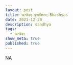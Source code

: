 ```yaml
---
layout: post
title: ऋग्वेदम्-पुनर्प्रोक्षणम्-Bhashyas
date: 2021-12-20
description: sandhya
tags:
  - ऋग्वेदम्
show_meta: true
published: true
---
```



NA
